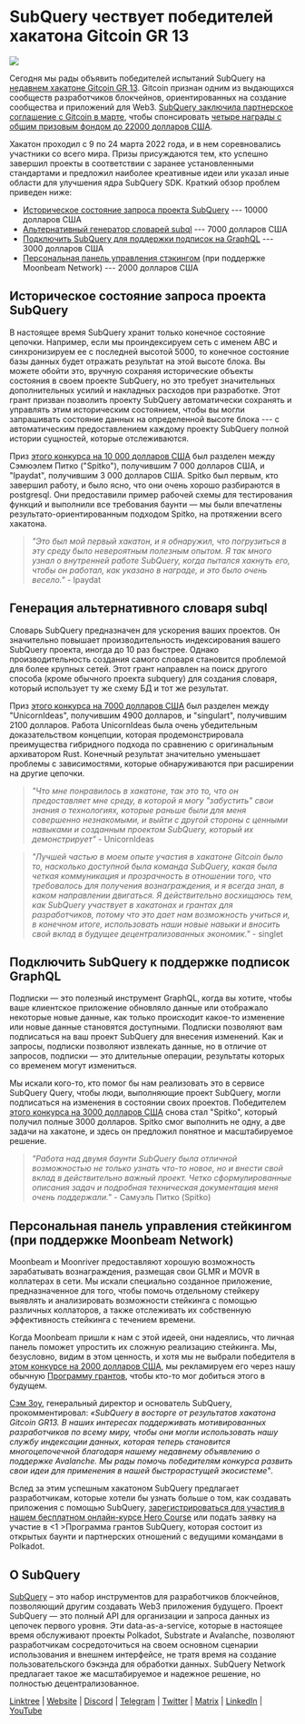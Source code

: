 # SubQuery чествует победителей хакатона Gitcoin GR 13

![](https://miro.medium.com/max/1400/0*fK6HKHRjdoE1WjYi)

Сегодня мы рады объявить победителей испытаний SubQuery на [недавнем хакатоне Gitcoin GR 13](https://gitcoin.co/hackathon/gr13/onboard). Gitcoin признан одним из выдающихся сообществ разработчиков блокчейнов, ориентированных на создание сообщества и приложений для Web3. [SubQuery заключила партнерское соглашение с Gitcoin в марте](./20220308-gitcoin13-hackathon.md), чтобы спонсировать [четыре награды с общим призовым фондом до 22000 долларов США](https://gitcoin.co/hackathon/gr13/?org=subquery).

Хакатон проходил с 9 по 24 марта 2022 года, и в нем соревновались участники со всего мира. Призы присуждаются тем, кто успешно завершил проекты в соответствии с заранее установленными стандартами и предложил наиболее креативные идеи или указал иные области для улучшения ядра SubQuery SDK. Краткий обзор проблем приведен ниже:

- [Историческое состояние запроса проекта SubQuery](https://gitcoin.co/issue/subquery/grants/7/100028529) --- 10000 долларов США
- [Альтернативный генератор словарей subql](https://gitcoin.co/issue/subquery/grants/9/100028531) --- 7000 долларов США
- [Подключить SubQuery для поддержки подписок на GraphQL](https://gitcoin.co/issue/subquery/grants/8/100028530) --- 3000 долларов США
- [Персональная панель управления стэкингом](https://gitcoin.co/issue/subquery/grants/10/100028547) (при поддержке Moonbeam Network) --- 2000 долларов США

## Историческое состояние запроса проекта SubQuery

В настоящее время SubQuery хранит только конечное состояние цепочки. Например, если мы проиндексируем сеть с именем ABC и синхронизируем ее с последней высотой 5000, то конечное состояние базы данных будет отражать результат на этой высоте блока. Вы можете обойти это, вручную сохраняя исторические объекты состояния в своем проекте SubQuery, но это требует значительных дополнительных усилий и накладных расходов при разработке. Этот грант призван позволить проекту SubQuery автоматически сохранять и управлять этим историческим состоянием, чтобы вы могли запрашивать состояние данных на определенной высоте блока --- с автоматическим предоставлением каждому проекту SubQuery полной истории сущностей, которые отслеживаются.

Приз [этого конкурса на 10 000 долларов США](https://gitcoin.co/issue/subquery/grants/7/100028529) был разделен между Сэмюэлем Питко ("Spitko"), получившим 7 000 долларов США, и "Ipaydat", получившим 3 000 долларов США. Spitko был первым, кто завершил работу, и было ясно, что они очень хорошо разбираются в postgresql. Они предоставили пример рабочей схемы для тестирования функций и выполнили все требования баунти — мы были впечатлены результато-ориентированным подходом Spitko, на протяжении всего хакатона.

> _"Это был мой первый хакатон, и я обнаружил, что погрузиться в эту среду было невероятным полезным опытом. Я так много узнал о внутренней работе SubQuery, когда пытался хакнуть его, чтобы он работал, как указано в награде, и это было очень весело."_ - Ipaydat

## Генерация альтернативного словаря subql

Словарь SubQuery предназначен для ускорения ваших проектов. Он значительно повышает производительность индексирования вашего SubQuery проекта, иногда до 10 раз быстрее. Однако производительность создания самого словаря становится проблемой для более крупных сетей. Этот грант направлен на поиск другого способа (кроме обычного проекта subquery) для создания словаря, который использует ту же схему БД и тот же результат.

Приз [этого конкурса на 7000 долларов США](https://gitcoin.co/issue/subquery/grants/9/1000285315) был разделен между "UnicornIdeas", получившим 4900 долларов, и "singulart", получившим 2100 долларов. Работа UnicornIdeas была очень убедительным доказательством концепции, которая продемонстрировала преимущества гибридного подхода по сравнению с оригинальным архиватором Rust. Конечный результат значительно уменьшает проблемы с зависимостями, которые обнаруживаются при расширении на другие цепочки.

> _"Что мне понравилось в хакатоне, так это то, что он предоставляет мне среду, в которой я могу "забустить" свои знания о технологиях, которые раньше были для меня совершенно незнакомыми, и выйти с другой стороны с ценными навыками и созданным проектом SubQuery, который их демонстрирует"_ - UnicornIdeas

> _"Лучшей частью в моем опыте участия в хакатоне Gitcoin было то, насколько доступной была команда SubQuery, какая была четкая коммуникация и прозрачность в отношении того, что требовалось для получения вознаграждения, и я всегда знал, в каком направлении двигаться. Я действительно восхищаюсь тем, как SubQuery участвует в хакатонах и грантах для разработчиков, потому что это дает нам возможность учиться и, в конечном итоге, использовать наши новые навыки и вносить свой вклад в будущее децентрализованных экономик."_ - singlet

## Подключить SubQuery к поддержке подписок GraphQL

Подписки — это полезный инструмент GraphQL, когда вы хотите, чтобы ваше клиентское приложение обновляло данные или отображало некоторые новые данные, как только происходит какое-то изменение или новые данные становятся доступными. Подписки позволяют вам подписаться на ваш проект SubQuery для внесения изменений. Как и запросы, подписки позволяют извлекать данные, но в отличие от запросов, подписки — это длительные операции, результаты которых со временем могут измениться.

Мы искали кого-то, кто помог бы нам реализовать это в сервисе SubQuery Query, чтобы люди, выполняющие проект SubQuery, могли подписаться на изменения в состоянии своих проектов. Победителем [этого конкурса на 3000 долларов США](https://gitcoin.co/issue/subquery/grants/8/100028530) снова стал "Spitko", который получил полные 3000 долларов. Spitko смог выполнить не одну, а две задачи на хакатоне, и здесь он предложил понятное и масштабируемое решение.

> _"Работа над двумя баунти SubQuery была отличной возможностью не только узнать что-то новое, но и внести свой вклад в действительно важный проект. Четко сформулированные описания задач и подробная техническая документация меня очень поддержали."_ - Самуэль Питко (Spitko)

## Персональная панель управления стейкингом (при поддержке Moonbeam Network)

Moonbeam и Moonriver предоставляют хорошую возможность зарабатывать вознаграждения, размещая свои GLMR и MOVR в коллатерах в сети. Мы искали специально созданное приложение, предназначенное для того, чтобы помочь отдельному стейкеру выявлять и анализировать возможности стейкинга с помощью различных коллаторов, а также отслеживать их собственную эффективность стейкинга с течением времени.

Когда Moonbeam пришли к нам с этой идеей, они надеялись, что личная панель поможет упростить их сложную реализацию стейкинга. Мы, безусловно, видим в этом ценность, и хотя мы не выбрали победителя в [этом конкурсе на 2000 долларов США](https://gitcoin.co/issue/subquery/grants/10/1000285475), мы рекламируем его через нашу обычную [Программу грантов](https://subquery.network/grants), чтобы кто-то мог добиться этого в будущем.

[Сэм Зоу](https://twitter.com/zoujialiu), генеральный директор и основатель SubQuery, прокомментировал: _«SubQuery в восторге от результатов хакатона Gitcoin GR13. В наших интересах поддерживать мотивированных разработчиков по всему миру, чтобы они могли использовать нашу службу индексации данных, которая теперь становится многоцепочечной благодаря нашему недавнему объявлению о поддержке Avalanche. Мы рады помочь победителям конкурса развить свои идеи для применения в нашей быстрорастущей экосистеме"_.

Вслед за этим успешным хакатоном SubQuery предлагает разработчикам, которые хотели бы узнать больше о том, как создавать приложения с помощью SubQuery, [зарегистрироваться для участия в нашем бесплатном онлайн-курсе Hero Course](https://subquery.coassemble.com/unlock/dOKZW6O#/) или подать заявку на участие в <1 >Программа грантов SubQuery, которая состоит из открытых баунти и партнерских отношений с ведущими командами в Polkadot</a>.

## О SubQuery

[SubQuery](https://subquery.network) – это набор инструментов для разработчиков блокчейнов, позволяющий другим создавать Web3 приложения будущего. Проект SubQuery — это полный API для организации и запроса данных из цепочек первого уровня. Эти data-as-a-service, которые в настоящее время обслуживают проекты Polkadot, Substrate и Avalanche, позволяют разработчикам сосредоточиться на своем основном сценарии использования и внешнем интерфейсе, не тратя время на создание пользовательского бэкэнда для обработки данных. SubQuery Network предлагает такое же масштабируемое и надежное решение, но полностью децентрализованное.

​​[Linktree](https://linktr.ee/subquerynetwork) | [Website](https://subquery.network/) | [Discord](https://discord.com/invite/78zg8aBSMG) | [Telegram](https://t.me/subquerynetwork) | [Twitter](https://twitter.com/subquerynetwork) | [Matrix](https://matrix.to/#/#subquery:matrix.org) | [LinkedIn](https://www.linkedin.com/company/subquery) | [YouTube](https://www.youtube.com/channel/UCi1a6NUUjegcLHDFLr7CqLw)
